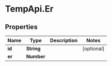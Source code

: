 # TempApi.Er

## Properties

Name | Type | Description | Notes
------------ | ------------- | ------------- | -------------
**id** | **String** |  | [optional] 
**er** | **Number** |  | 


